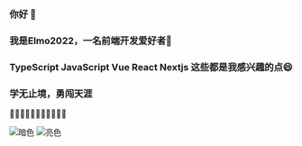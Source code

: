 ### 你好 👋
### 我是Elmo2022，一名前端开发爱好者🌱
###  TypeScript  JavaScript  Vue  React  Nextjs  这些都是我感兴趣的点😄
### 学无止境，勇闯天涯
🌸🌾🌿🌹🌱🍃🌻💐🌷💮🌺
<!-- [![Elmo2022's GitHub | Languages Over Time](https://stats.quine.sh/Elmo2022/languages-over-time?theme=light)](https://quine.sh?utm_source=widgets&utm_campaign=Elmo2022) -->

<!--
**Elmo2022/Elmo2022** is a ✨ _special_ ✨ repository because its `README.md` (this file) appears on your GitHub profile.

Here are some ideas to get you started:

- 🔭 I’m currently working on ...
- 🌱 I’m currently learning ...
- 👯 I’m looking to collaborate on ...
- 🤔 I’m looking for help with ...
- 💬 Ask me about ...
- 📫 How to reach me: ...
- 😄 Pronouns: ...
- ⚡ Fun fact: ...
-->
![暗色](https://raw.githubusercontent.com/你的用户名/你的仓库名/output/github-contribution-grid-snake-dark.svg)
![亮色](https://raw.githubusercontent.com/你的用户名/你的仓库名/output/github-contribution-grid-snake.svg)
